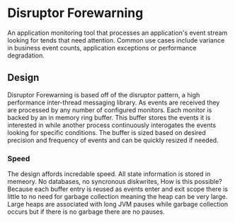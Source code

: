 # Disruptor Forewarning
An application monitoring tool that processes an application's event stream looking for tends that need attention.  Common use cases include variance in business event counts, application exceptions or performance degradation.

## Design
Disruptor Forewarning is based off of the disruptor pattern, a high performance inter-thread messaging library.  As events are received they are processed by any number of configured monitors.  Each monitor is backed by an in memory ring buffer.  This buffer stores the events it is interested in while another process continuously interogates the events looking for specific conditions.  The buffer is sized based on desired precision and frequency of events and can be quickly resized if needed.

### Speed
The design affords incredable speed.  All state information is stored in memeory.  No databases, no syncronous diskwrites, How is this possible?  Because each buffer entry is reused as events enter and exit scope there is little to no need for garbage collection meaning the heap can be very large.  Large heaps are associated with long JVM pauses while garbage collection occurs but if there is no garbage there are no pauses.   
